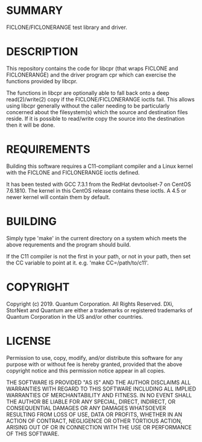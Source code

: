 SUMMARY
=======

FICLONE/FICLONERANGE test library and driver.

DESCRIPTION
===========

This repository contains the code for libcpr (that wraps FICLONE and
FICLONERANGE) and the driver program cpr which can exercise the functions
provided by libcpr.

The functions in libcpr are optionally able to fall back onto a deep
read(2)/write(2) copy if the FICLONE/FICLONERANGE ioctls fail. This allows
using libcpr generally without the caller needing to be particularly concerned
about the filesystem(s) which the source and destination files reside. If it
is possible to read/write copy the source into the destination then it will be
done.

REQUIREMENTS
============

Building this software requires a C11-compliant compiler and a Linux kernel
with the FICLONE and FICLONERANGE ioctls defined.

It has been tested with GCC 7.3.1 from the RedHat devtoolset-7 on CentOS
7.6.1810. The kernel in this CentOS release contains these ioctls. A 4.5 or
newer kernel will contain them by default.

BUILDING
========

Simply type 'make' in the current directory on a system which meets the above
requrements and the program should build.

If the C11 compiler is not the first in your path, or not in your path, then
set the CC variable to point at it. e.g. 'make CC=/path/to/c11'.

COPYRIGHT
=========

Copyright (c) 2019. Quantum Corporation. All Rights Reserved.
DXi, StorNext and Quantum are either a trademarks or registered
trademarks of Quantum Corporation in the US and/or other countries.

LICENSE
=======

Permission to use, copy, modify, and/or distribute this software for any
purpose with or without fee is hereby granted, provided that the above
copyright notice and this permission notice appear in all copies.

THE SOFTWARE IS PROVIDED "AS IS" AND THE AUTHOR DISCLAIMS ALL WARRANTIES
WITH REGARD TO THIS SOFTWARE INCLUDING ALL IMPLIED WARRANTIES OF
MERCHANTABILITY AND FITNESS. IN NO EVENT SHALL THE AUTHOR BE LIABLE FOR ANY
SPECIAL, DIRECT, INDIRECT, OR CONSEQUENTIAL DAMAGES OR ANY DAMAGES
WHATSOEVER RESULTING FROM LOSS OF USE, DATA OR PROFITS, WHETHER IN AN
ACTION OF CONTRACT, NEGLIGENCE OR OTHER TORTIOUS ACTION, ARISING OUT OF OR
IN CONNECTION WITH THE USE OR PERFORMANCE OF THIS SOFTWARE.

